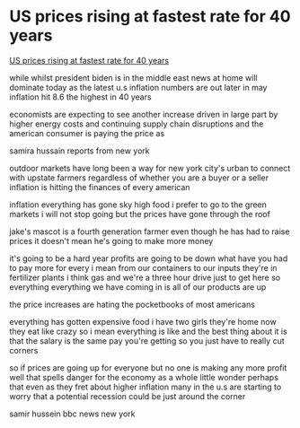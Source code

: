 # US prices rising at fastest rate for 40 years

[US prices rising at fastest rate for 40 years](https://www.youtube.com/watch?v=Kob4Ny0L3K4)

while whilst president biden is in the middle east news at home will dominate today as the latest u.s inflation numbers are out later in may inflation hit 8.6 the highest in 40 years 

economists are expecting to see another increase driven in large part by higher energy costs and continuing supply chain disruptions and the american consumer is paying the price as

samira hussain reports from new york

outdoor markets have long been a way for new york city's urban to connect with upstate farmers regardless of whether you are a buyer or a seller inflation is hitting the finances of every american 

inflation everything has gone sky high food i prefer to go to the green markets i will not stop going but the prices have gone through the roof

jake's mascot is a fourth generation farmer even though he has had to raise prices it doesn't mean he's going to make more money 

it's going to be a hard year profits are going to be down what have you had to pay more for every i mean from our containers to our inputs they're in fertilizer plants i think gas and we're a three hour drive just to get here so everything everything we have coming in is all of our products are up

the price increases are hating the pocketbooks of most americans 

everything has gotten expensive food i have two girls they're home now they eat like crazy so i mean everything is like and the best thing about it is that the salary is the same pay you're getting so you just have to really cut corners

so if prices are going up for everyone but no one is making any more profit well that spells danger for the economy as a whole little wonder perhaps that even as they fret about higher inflation many in the u.s are starting to worry that a potential recession could be just around the corner 

samir hussein bbc news
new york
